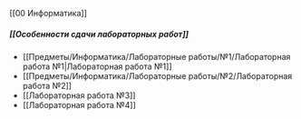 [[00 Информатика]]

##### [[Особенности сдачи лабораторных работ]]

- [[Предметы/Информатика/Лабораторные работы/№1/Лабораторная работа №1|Лабораторная работа №1]]
- [[Предметы/Информатика/Лабораторные работы/№2/Лабораторная работа №2]]
- [[Лабораторная работа №3]]
- [[Лабораторная работа №4]]